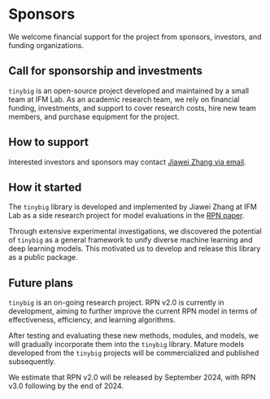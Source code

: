 # Sponsors

We welcome financial support for the project from sponsors, investors, and funding organizations.

## Call for sponsorship and investments

`tinybig` is an open-source project developed and maintained by a small team at IFM Lab. 
As an academic research team, we rely on financial funding, investments, and support to cover 
research costs, hire new team members, and purchase equipment for the project.

## How to support

Interested investors and sponsors may contact [Jiawei Zhang via email](mailto:jiawei@ifmlab.org).

## How it started

The `tinybig` library is developed and implemented by Jiawei Zhang at IFM Lab as a side research project 
for model evaluations in the [RPN paper](https://github.com/jwzhanggy/tinyBIG/blob/main/docs/assets/files/rpn_paper.pdf).

Through extensive experimental investigations, we discovered the potential of `tinybig` as a general framework to unify 
diverse machine learning and deep learning models. 
This motivated us to develop and release this library as a public package.

## Future plans

`tinybig` is an on-going research project. RPN v2.0 is currently in development, aiming to further improve the current 
RPN model in terms of effectiveness, efficiency, and learning algorithms. 

After testing and evaluating these new methods, modules, and models, we will gradually incorporate them into the `tinybig` library. 
Mature models developed from the `tinybig` projects will be commercialized and published subsequently.

We estimate that RPN v2.0 will be released by September 2024, with RPN v3.0 following by the end of 2024.


